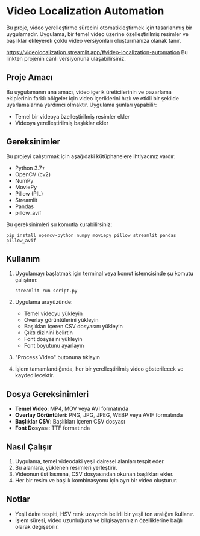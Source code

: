 # Video Localization Automation

Bu proje, video yerelleştirme sürecini otomatikleştirmek için tasarlanmış bir uygulamadır. Uygulama, bir temel video üzerine özelleştirilmiş resimler ve başlıklar ekleyerek çoklu video versiyonları oluşturmanıza olanak tanır.

https://videolocalization.streamlit.app/#video-localization-automation
Bu linkten projenin canlı versiyonuna ulaşabilirsiniz.

## Proje Amacı

Bu uygulamanın ana amacı, video içerik üreticilerinin ve pazarlama ekiplerinin farklı bölgeler için video içeriklerini hızlı ve etkili bir şekilde uyarlamalarına yardımcı olmaktır. Uygulama şunları yapabilir:

- Temel bir videoya özelleştirilmiş resimler ekler
- Videoya yerelleştirilmiş başlıklar ekler

## Gereksinimler

Bu projeyi çalıştırmak için aşağıdaki kütüphanelere ihtiyacınız vardır:

- Python 3.7+
- OpenCV (cv2)
- NumPy
- MoviePy
- Pillow (PIL)
- Streamlit
- Pandas
- pillow_avif

Bu gereksinimleri şu komutla kurabilirsiniz:

```
pip install opencv-python numpy moviepy pillow streamlit pandas pillow_avif
```

## Kullanım

1. Uygulamayı başlatmak için terminal veya komut istemcisinde şu komutu çalıştırın:

   ```
   streamlit run script.py
   ```

2. Uygulama arayüzünde:
   - Temel videoyu yükleyin
   - Overlay görüntülerini yükleyin
   - Başlıkları içeren CSV dosyasını yükleyin
   - Çıktı dizinini belirtin
   - Font dosyasını yükleyin
   - Font boyutunu ayarlayın

3. "Process Video" butonuna tıklayın

4. İşlem tamamlandığında, her bir yerelleştirilmiş video gösterilecek ve kaydedilecektir.

## Dosya Gereksinimleri

- **Temel Video**: MP4, MOV veya AVI formatında
- **Overlay Görüntüleri**: PNG, JPG, JPEG, WEBP veya AVIF formatında
- **Başlıklar CSV**: Başlıkları içeren CSV dosyası
- **Font Dosyası**: TTF formatında

## Nasıl Çalışır

1. Uygulama, temel videodaki yeşil dairesel alanları tespit eder.
2. Bu alanlara, yüklenen resimleri yerleştirir.
3. Videonun üst kısmına, CSV dosyasından okunan başlıkları ekler.
4. Her bir resim ve başlık kombinasyonu için ayrı bir video oluşturur.

## Notlar

- Yeşil daire tespiti, HSV renk uzayında belirli bir yeşil ton aralığını kullanır.
- İşlem süresi, video uzunluğuna ve bilgisayarınızın özelliklerine bağlı olarak değişebilir.
